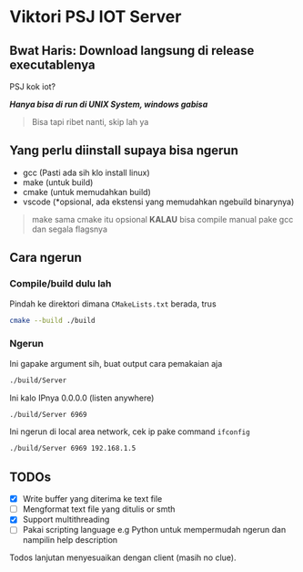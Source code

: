 # Viktori PSJ IOT Server

## Bwat Haris: Download langsung di release executablenya

PSJ kok iot?

***Hanya bisa di run di UNIX System, windows gabisa***
> Bisa tapi ribet nanti, skip lah ya

## Yang perlu diinstall supaya bisa ngerun

- gcc (Pasti ada sih klo install linux)
- make (untuk build)
- cmake (untuk memudahkan build)
- vscode (*opsional, ada ekstensi yang memudahkan ngebuild binarynya)

> make sama cmake itu opsional **KALAU** bisa compile manual pake gcc dan segala flagsnya

## Cara ngerun

### Compile/build dulu lah

Pindah ke direktori dimana `CMakeLists.txt` berada, trus

```sh
cmake --build ./build
```

### Ngerun

Ini gapake argument sih, buat output cara pemakaian aja

```sh
./build/Server
```

Ini kalo IPnya 0.0.0.0 (listen anywhere)

```sh
./build/Server 6969
```

Ini ngerun di local area network, cek ip pake command `ifconfig`

```sh
./build/Server 6969 192.168.1.5
```

## TODOs

- [X] Write buffer yang diterima ke text file
- [ ] Mengformat text file yang ditulis or smth
- [X] Support multithreading
- [ ] Pakai scripting language e.g Python untuk mempermudah ngerun dan nampilin help description

Todos lanjutan menyesuaikan dengan client (masih no clue).
